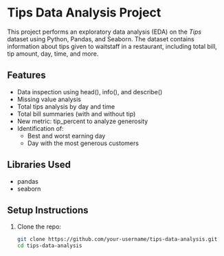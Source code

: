 # Tips Data Analysis Project

This project performs an exploratory data analysis (EDA) on the *Tips* dataset using Python, Pandas, and Seaborn. The dataset contains information about tips given to waitstaff in a restaurant, including total bill, tip amount, day, time, and more.

## Features

- Data inspection using head(), info(), and describe()
- Missing value analysis
- Total tips analysis by day and time
- Total bill summaries (with and without tip)
- New metric: tip_percent to analyze generosity
- Identification of:
  - Best and worst earning day
  - Day with the most generous customers

## Libraries Used

- pandas
- seaborn

## Setup Instructions

1. Clone the repo:
   ```bash
   git clone https://github.com/your-username/tips-data-analysis.git
   cd tips-data-analysis
   
